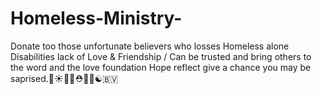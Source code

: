 # Homeless-Ministry-
Donate too those unfortunate believers who losses 
Homeless alone Disabilities lack of Love & Friendship / Can be trusted and bring others to the word and the love foundation Hope  reflect give a chance you may be saprised.🌈☀️🌅🐾⛑️🎼🔝☯️🇧🇻

